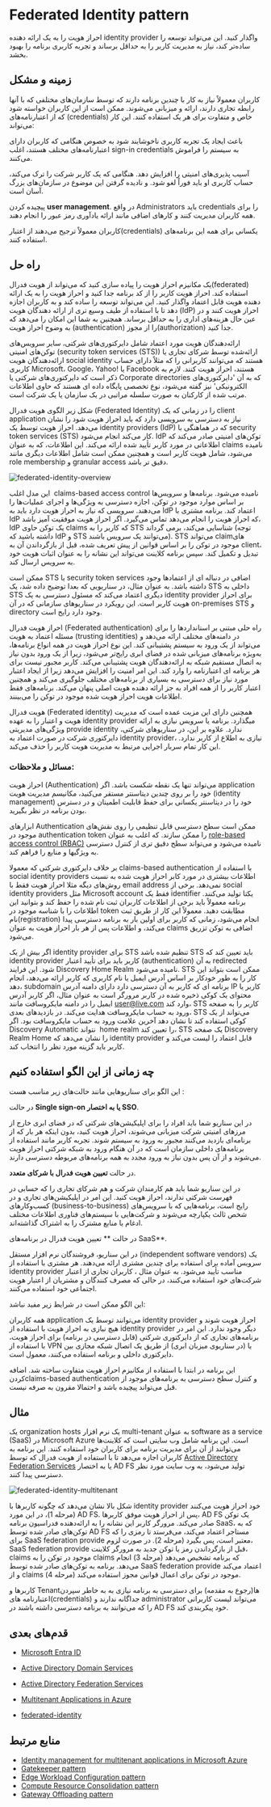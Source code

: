 # ‏Federated Identity pattern

احراز هویت را به یک ارائه دهنده identity provider  واگذار کنید. این می‌تواند توسعه را ساده‌تر کند، نیاز به مدیریت کاربر را به حداقل برساند و تجربه کاربری برنامه را بهبود بخشد.

## **زمینه و مشکل**

کاربران معمولاً نیاز به کار با چندین برنامه دارند که توسط سازمان‌‌های مختلفی که با آنها رابطه تجاری دارند، ارائه و میزبانی می‌شوند. ممکن است از این کاربران خواسته شود که از اعتبارنامه‌‌های (credentials) خاص و متفاوت برای هر یک استفاده کنند. این کار می‌تواند:

باعث ایجاد یک تجربه کاربری ناخوشایند شود به خصوص هنگامی که کاربران دارای اعتبارنامه‌‌های مختلف هستند، اغلب sign-in credentials به سیستم را فراموش می‌کنند.  
  
آسیب پذیری‌‌های امنیتی را افزایش دهد. هنگامی که یک کاربر شرکت را ترک می‌کند، حساب کاربری او باید فوراً لغو شود. و نادیده گرفتن این موضوع در سازمان‌های بزرگ آسان است.  
  
پیچیده کردن **user management**. در واقع Administrators باید credentials را برای همه کاربران مدیریت کنند و کار‌های اضافی مانند ارائه یادآوری رمز عبور را انجام دهند.

کاربران معمولاً ترجیح می‌دهند از اعتبار(credentials) یکسانی برای همه این برنامه‌‌های استفاده کنند.


## راه حل

یک مکانیزم احراز هویت را پیاده سازی کنید که می‌تواند از هویت فدرال(federated) استفاده کند. احراز هویت کاربر را از کد برنامه جدا کنید و احراز هویت را به یک ارائه دهنده هویت قابل اعتماد واگذار کنید. این می‌تواند توسعه را ساده کند و به کاربران اجازه دهد تا با استفاده از طیف وسیع تری از ارائه دهندگان هویت (IdP) احراز هویت کنند و در عین حال هزینه‌‌های اداری را به حداقل برساند. همچنین به شما این امکان را می‌دهد که به وضوح احراز هویت (authentication) را از مجوز(authorization) جدا کنید.  
  
ارائه‌دهندگان هویت مورد اعتماد شامل دایرکتوری‌‌های شرکتی، سایر سرویس‌‌های توکن‌‌های امنیتی  (security token services (STS)) ارائه‌شده توسط شرکای تجاری یا ارائه‌دهندگان هویت social identity هستند که می‌توانند کاربرانی را که مثلاً دارای حساب کاربری Microsoft، Google، Yahoo! یا Facebook هستند، احراز هویت کنند.  لازم به ذکر است که دایرکتوری‌های شرکتی یا Corporate directories که به آن 'دایرکتوری‌های الکترونیکی' نیز گفته می‌شود، نوع تخصصی پایگاه داده ‌ای هستند که  حاوی اطلاعات مرتب شده از کارکنان به صورت سلسله مراتبی در یک سازمان یا یک شرکت است.
  
شکل زیر الگوی هویت فدرال (Federated Identity) را در زمانی که یک client application نیاز به دسترسی به سرویسی دارد که باید احراز هویت شود را نشان می‌دهد. احراز هویت توسط یک identity providers (IdP) که در هماهنگی با security token services (STS) کار می‌کند انجام می‌شود. IdP توکن‌‌های امنیتی صادر می‌کند که اطلاعاتی در مورد کاربر تأیید شده ارائه می‌کند. این اطلاعات، که به عنوان claims نامیده می‌شود، شامل هویت کاربر است و همچنین ممکن است شامل اطلاعات دیگری مانند role membership و granular access دقیق تر باشد.

![federated-identity-overview](../assets/other/federated-identity-overview.png)


این مدل اغلب  claims-based access control نامیده می‌شود. برنامه‌ها و سرویس‌ها بر اساس موارد موجود در توکن، اجازه دسترسی به ویژگی‌ها و اجرای عملیات‌ها را می‌دهند. سرویسی که نیاز به احراز هویت دارد باید به IdP اعتماد کند. برنامه مشتری با IdP که احراز هویت را انجام می‌دهد تماس می‌گیرد. اگر احراز هویت موفقیت آمیز باشد، IdP یک توکن حاوی claims که کاربر را به STS شناسایی می‌کند، برمی گرداند (توجه داشته باشید که IdP و STS می‌توانند یک سرویس باشند). STS می‌تواند claim‌های موجود در توکن را بر اساس قوانین از پیش تعریف شده، قبل از بازگرداندن آن به client، تبدیل و تکمیل کند. سپس برنامه کلاینت می‌تواند این نشانه را به عنوان اثبات هویت خود به سرویس ارسال کند.

ممکن است STS یا security token services اضافی در دنباله ‌ای از اعتماد‌ها وجود داشته باشد. به عنوان مثال، در سناریویی که بعدا توضیح داده شد، یک STS داخلی به STS دیگری اعتماد می‌کند که مسئول دسترسی به یک identity provider برای احراز هویت کاربر است. این رویکرد در سناریو‌های سازمانی که در آن on-premises STS و directory وجود دارد رایج است.


احراز هویت فدرال (Federated authentication) راه حلی مبتنی بر استانداردها را برای مسئله اعتماد به هویت (trusting identities) در دامنه‌‌های مختلف ارائه می‌دهد و می‌تواند از یک ورود به سیستم پشتیبانی کند. این نوع احراز هویت در همه انواع برنامه‌ها، به‌ویژه برنامه‌‌های میزبانی شده در فضای ابری رایج‌تر می‌شود، زیرا از یک ورود بدون نیاز به اتصال مستقیم شبکه به ارائه‌دهندگان هویت پشتیبانی می‌کند. کاربر مجبور نیست برای هر برنامه ‌ای اعتبارنامه را وارد کند. این امر امنیت را افزایش می‌دهد زیرا از ایجاد اعتبار مورد نیاز برای دسترسی به بسیاری از برنامه‌‌های مختلف جلوگیری می‌کند و همچنین اعتبار کاربر را از همه افراد به جز ارائه دهنده هویت اصلی پنهان می‌کند. برنامه‌‌های فقط اطلاعات هویت احراز هویت شده موجود در توکن را می‌بینند.

هویت فدرال (Federated identity) همچنین دارای این مزیت عمده است که مدیریت هویت و اعتبار را به عهده  identity provider میگذارد. برنامه یا سرویس نیازی به ارائه ویژگی‌‌های  مدیریتی provide identity  ندارد. علاوه بر این، در سناریو‌های شرکتی، دایرکتوری شرکت در صورت اعتماد به  identity provider، نیازی به اطلاع از کاربر ندارد. این کار تمام  سربار اجرایی مرتبط به مدیریت هویت کاربر را حذف می‌کند.

### مسائل و ملاحظات:


احراز هویت (Authentication) می‌تواند تنها یک نقطه شکست باشد. اگر application خود را بر روی چندین دیتاسنتر مستقر می‌کنید، مکانیسم مدیریت هویت (identity management) خود را در دیتاسنتر یکسانی برای حفظ قابلیت اطمینان و در دسترس بودن برنامه در نظر بگیرید.


ابزار‌های Authentication  ممکن است سطح دسترسی قابل تنظیمی را روی نقش‌‌های موجود در authentication token را ممکن سازند. که اغلب به عنوان [role-based access control (RBAC)](https://en.wikipedia.org/wiki/Role-based_access_control) نامیده می‌شود و می‌تواند سطح دقیق تری از کنترل دسترسی به ویژگیها و منابع را فراهم کند.

بر خلاف دایرکتوری شرکتی که معمولا claims-based authentication با استفاده از social identity providers اطلاعات بیشتری در مورد کابر احراز هویت شده به نسبت روش‌‌های دیگه مثلا احراز هویت فقط با email address  نمی‌دهد. برخی از  social identity providers مثل Microsoft account فقط یک identifier یکتا تولید می‌کنند.  برنامه معمولاً باید برخی از اطلاعات کاربران ثبت نام شده را حفظ کند و بتوانید این اطلاعات را با شناسه  موجود در token مطابقت دهید. معمولاً این کار از طریق ثبت نام(registration) انجام می‌شود، زمانی که کاربر برای اولین بار به برنامه دسترسی پیدا می‌کند، و اطلاعات پس از هر بار احراز هویت به عنوان  claims اضافی به توکن تزریق می‌شود.

اگر بیش از یک identity provider برای STS تنظیم شده باشد  STS باید تعیین کند که identity provider کاربر باید برای تأیید اعتبار (authentication) به آن redirected شود. این فرایند Discovery Home Realm نامیده می‌شود. STS ممکن است بتواند این کار را به طور خودکار بر اساس آدرس ایمیل یا نام کاربری که کاربر ارائه می‌دهد، انجام دهد، subdomain برنامه ‌ای که کاربر به آن دسترسی دارد دارای دامنه آدرس IP کاربر یا محتوای یک کوکی ذخیره شده در کاربر مرورگر است به عنوان مثال، اگر کاربر آدرس ایمیل را در دامنه مایکروسافت مانند user@live.com وارد کند، STS کاربر را به صفحه ورود به حساب مایکروسافت هدایت می‌کند. در بازدید‌های بعدی، STS می‌تواند از یک کوکی استفاده کند تا نشان دهد آخرین علامت ورود به حساب مایکروسافت بود. اگر Discovery Automatic نتواند  home realm را تعیین کند، STS یک صفحه Discovery Realm Home را نشان می‌دهد که  identity provider  قابل اعتماد را لیست می‌کند  و کاربر باید گزینه مورد نظر را انتخاب کند.



## چه زمانی از این الگو استفاده کنیم


این الگو برای سناریو‌هایی مانند حالت‌های زیر مناسب هست :


در حالت **Single sign-on یا به اختصار SSO**.

در این سناریو شما باید افراد را برای اپلیکیشن‌‌های شرکتی که در فضای ابری خارج از مرز‌های امنیتی شرکت میزبانی می‌شوند، احراز هویت کنید، بدون اینکه هر بار که از برنامه‌ای بازدید می‌کنند مجبور به ورود به سیستم شوند. تجربه کاربر مانند استفاده از برنامه‌‌های داخلی سازمان است که در آن هنگام ورود به شبکه شرکتی احراز هویت می‌شوند و از آن پس بدون نیاز به ورود مجدد به همه برنامه‌‌های مربوطه دسترسی دارند.

در حالت **تعیین هویت فدرال با شرکای متعدد**.

در این سناریو شما باید هم کارمندان شرکت و هم شرکای تجاری را که حسابی در فهرست شرکتی ندارند، احراز هویت کنید. این امر در اپلیکیشن‌‌های تجاری و در کسب‌وکار‌های (business-to-business) رایج است، برنامه‌‌هایی که با  سرویس‌های شخص ثالث یکپارچه می‌شوند و شرکت‌‌هایی با سیستم‌‌های فناوری اطلاعات مختلف ادغام یا منابع مشترک را به اشتراک گذاشته‌اند.

در حالت ** تعیین هویت فدرال در برنامه‌‌های SaaS**.

در این سناریو، فروشندگان نرم افزار مستقل (independent software vendors) یک سرویس آماده برای استفاده برای چندین مشتری  ارائه می‌دهند. هر مشتری با استفاده از identity provider مناسب تأیید می‌شود. به عنوان مثال ، کاربران تجاری از اعتبار شرکت‌های خود استفاده می‌کنند، در حالی که مصرف کنندگان و مشتریان از اعتبار هویت اجتماعی خود استفاده می‌کنند.

این الگو ممکن است در شرایط زیر مفید نباشد:

همه کاربران application می‌توانند توسط یک  identity provider احراز هویت شوند و هیچ نیازی به احراز هویت با استفاده از  identity provider دیگر وجود ندارد. این امر در برنامه‌‌های تجاری که از دایرکتوری شرکتی (قابل دسترسی در برنامه) برای احراز هویت، با استفاده از VPN یا (در سناریوی میزبان ابری) از طریق یک اتصال شبکه مجازی بین دایرکتوری داخلی و برنامه استفاده می‌کنند، معمول است.


این برنامه در ابتدا با استفاده از مکانیزم احراز هویت متفاوت ساخته شد. اضافه کردنclaims-based authentication و کنترل سطح دسترسی به برنامه‌‌های موجود از قبل می‌تواند پیچیده باشد و احتمالا مقرون به صرفه نیست.

## مثال

  
یک organization hosts یک نرم افزار multi-tenant به عنوان software as a service (SaaS)  در Microsoft Azure است. این برنامه شامل وب سایتی است که کلاینت‌ها می‌توانند از آن برای مدیریت برنامه برای کاربران خود استفاده کنند. این برنامه به کاربران اجازه می‌دهد تا با استفاده از هویت فدرال که توسط [Active Directory Federation Services](https://en.wikipedia.org/wiki/Active_Directory)  یا به اختصار  AD FS تولید می‌شود، به وب سایت مورد نظر دسترسی پیدا کنند.

![federated-identity-multitenant](../assets/other/federated-identity-multitenant.png)

شکل بالا نشان می‌دهد که چگونه کاربرها با identity provider خود احراز هویت می‌کنند (مرحله 1)، در این مورد AD FS. پس از احراز هویت موفق کاربرها، AD FS یک توکن صادر می‌کند. مرورگر کاربر این نشانه را به ارائه‌دهنده فدراسیون برنامه SaaS، که به توکن‌‌های صادر شده توسط AD FS مستاجر اعتماد می‌کند، می‌فرستد تا رمزی را که برای SaaS federation provide معتبر است، پس بگیرد (مرحله 2). در صورت لزوم،  SaaS federation provide قبل از بازگرداندن رمز یا توکن جدید به مرورگر کلاینت، claims موجود در توکن را به claims که برنامه تشخیص می‌دهد (مرحله 3) انجام می‌دهد. برنامه به توکن‌های صادر شده توسط SaaS federation provide اعتماد می‌کند و از claims موجود در توکن برای اعمال قوانین مجوز استفاده می‌کند (مرحله 4).  
  
کاربرها و  Tenantها(رجوع به مقدمه) برای دسترسی به برنامه نیازی به به خاطر سپردن اعتبارنامه ‌های(credentials) جداگانه ندارند و administrator  می‌تواند لیست کاربرانی را که می‌توانند به برنامه دسترسی داشته باشند در AD FS خود پیکربندی کند.



## قدم‌های بعدی

- [Microsoft Entra ID](https://azure.microsoft.com/services/active-directory/)
- [Active Directory Domain Services](https://learn.microsoft.com/en-us/previous-versions/windows/server-2008/bb897402(v=msdn.10))
- [Active Directory Federation Services](https://learn.microsoft.com/en-us/previous-versions/windows/server-2008/bb897402(v=msdn.10))
- [Multitenant Applications in Azure](https://learn.microsoft.com/en-us/azure/dotnet-develop-multitenant-applications)

- [federated-identity](./Federated%20Identity%20pattern.md)

## منابع مرتبط

- [Identity management for multitenant applications in Microsoft Azure](https://learn.microsoft.com/en-us/azure/architecture/multitenant-identity/)
- [Gatekeeper pattern](./Gatekeeper%20pattern.md)
- [Edge Workload Configuration pattern](./Edge%20Workload%20Configuration%20pattern.md)
- [Compute Resource Consolidation pattern](./Compute%20Resource%20Consolidation%20pattern.md)
- [Gateway Offloading pattern](./Gateway%20Offloading%20pattern.md)
